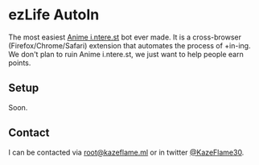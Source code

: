 # ezLife AutoIn
The most easiest [Anime i.ntere.st](http://i.ntere.st) bot ever made. It is a cross-browser (Firefox/Chrome/Safari) extension that automates the process of +in-ing. We don't plan to ruin Anime i.ntere.st, we just want to help people earn points.


## Setup
Soon.

## Contact
I can be contacted via [root@kazeflame.ml](mailto:root@kazeflame.ml) or in twitter [@KazeFlame30](http://twitter.com/KazeFlame30).
